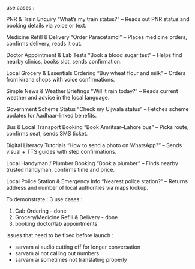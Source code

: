 use cases : 

PNR & Train Enquiry	“What’s my train status?” – Reads out PNR status and booking details via voice or text.

Medicine Refill & Delivery	“Order Paracetamol” – Places medicine orders, confirms delivery, reads it out.

Doctor Appointment & Lab Tests	“Book a blood sugar test” – Helps find nearby clinics, books slot, sends confirmation.

Local Grocery & Essentials Ordering	“Buy wheat flour and milk” – Orders from kirana shops with voice confirmations.

Simple News & Weather Briefings	“Will it rain today?” – Reads current weather and advice in the local language.

Government Scheme Status	“Check my Ujjwala status” – Fetches scheme updates for Aadhaar‑linked benefits.

Bus & Local Transport Booking	“Book Amritsar–Lahore bus” – Picks route, confirms seat, sends SMS ticket.

Digital Literacy Tutorials	“How to send a photo on WhatsApp?” – Sends visual + TTS guides with step confirmations.

Local Handyman / Plumber Booking	“Book a plumber” – Finds nearby trusted handyman, confirms time and price.

Local Police Station & Emergency Info	“Nearest police station?” – Returns address and number of local authorities via maps lookup.

To demonstrate : 3 use cases :
1. Cab Ordering - done
2. Grocery/Medicine Refill & Delivery - done
3. booking doctor/lab appointments

issues that need to be fixed before launch : 
- sarvam ai audio cutting off for longer conversation
- sarvam ai not calling out numbers
- sarvam ai sometimes not translating properly